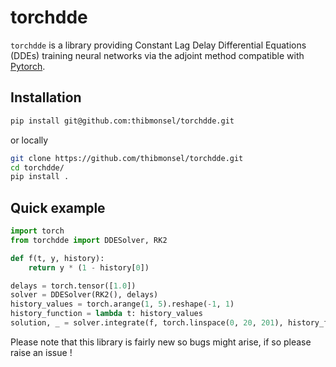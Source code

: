# torchdde

`torchdde` is a library providing Constant Lag Delay Differential Equations (DDEs) training neural networks via the adjoint method compatible with [Pytorch](https://github.com/pytorch/pytorch).

## Installation

```bash
pip install git@github.com:thibmonsel/torchdde.git
```

or locally

```bash
git clone https://github.com/thibmonsel/torchdde.git
cd torchdde/
pip install .
```

## Quick example

```python
import torch
from torchdde import DDESolver, RK2

def f(t, y, history):
    return y * (1 - history[0])

delays = torch.tensor([1.0])
solver = DDESolver(RK2(), delays)
history_values = torch.arange(1, 5).reshape(-1, 1)
history_function = lambda t: history_values
solution, _ = solver.integrate(f, torch.linspace(0, 20, 201), history_function)

```

Please note that this library is fairly new so bugs might arise, if so please raise an issue !
